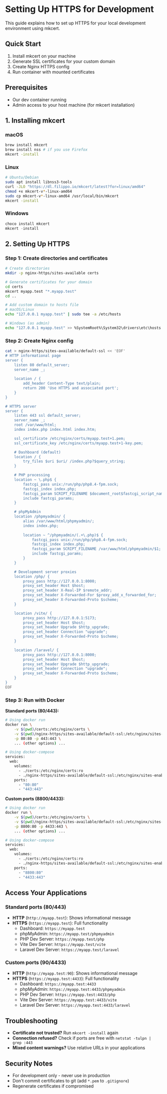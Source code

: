# Setting Up HTTPS for Development

This guide explains how to set up HTTPS for your local development environment using mkcert.

## Quick Start
1. Install mkcert on your machine
2. Generate SSL certificates for your custom domain
3. Create Nginx HTTPS config
4. Run container with mounted certificates

## Prerequisites

- Our dev container running
- Admin access to your host machine (for mkcert installation)

## 1. Installing mkcert

### macOS
```bash
brew install mkcert
brew install nss # if you use Firefox
mkcert -install
```

### Linux
```bash
# Ubuntu/Debian
sudo apt install libnss3-tools
curl -JLO "https://dl.filippo.io/mkcert/latest?for=linux/amd64"
chmod +x mkcert-v*-linux-amd64
sudo cp mkcert-v*-linux-amd64 /usr/local/bin/mkcert
mkcert -install
```

### Windows
```powershell
choco install mkcert
mkcert -install
```

## 2. Setting Up HTTPS

### Step 1: Create directories and certificates
```bash
# Create directories
mkdir -p nginx-https/sites-available certs

# Generate certificates for your domain
cd certs
mkcert myapp.test "*.myapp.test"
cd ..

# Add custom domain to hosts file
# macOS/Linux
echo "127.0.0.1 myapp.test" | sudo tee -a /etc/hosts

# Windows (as admin)
echo "127.0.0.1 myapp.test" >> %SystemRoot%\System32\drivers\etc\hosts
```

### Step 2: Create Nginx config
```bash
cat > nginx-https/sites-available/default-ssl << 'EOF'
# HTTP informational page
server {
    listen 80 default_server;
    server_name _;
    
    location / {
        add_header Content-Type text/plain;
        return 200 'Use HTTPS and associated port';
    }
}

# HTTPS server
server {
    listen 443 ssl default_server;
    server_name _;
    root /var/www/html;
    index index.php index.html index.htm;

    ssl_certificate /etc/nginx/certs/myapp.test+1.pem;
    ssl_certificate_key /etc/nginx/certs/myapp.test+1-key.pem;

    # Dashboard (default)
    location / {
        try_files $uri $uri/ /index.php?$query_string;
    }

    # PHP processing
    location ~ \.php$ {
        fastcgi_pass unix:/run/php/php8.4-fpm.sock;
        fastcgi_index index.php;
        fastcgi_param SCRIPT_FILENAME $document_root$fastcgi_script_name;
        include fastcgi_params;
    }

    # phpMyAdmin
    location /phpmyadmin/ {
        alias /var/www/html/phpmyadmin/;
        index index.php;
        
        location ~ ^/phpmyadmin/(.+\.php)$ {
            fastcgi_pass unix:/run/php/php8.4-fpm.sock;
            fastcgi_index index.php;
            fastcgi_param SCRIPT_FILENAME /var/www/html/phpmyadmin/$1;
            include fastcgi_params;
        }
    }

    # Development server proxies
    location /php/ {
        proxy_pass http://127.0.0.1:8000;
        proxy_set_header Host $host;
        proxy_set_header X-Real-IP $remote_addr;
        proxy_set_header X-Forwarded-For $proxy_add_x_forwarded_for;
        proxy_set_header X-Forwarded-Proto $scheme;
    }

    location /vite/ {
        proxy_pass http://127.0.0.1:5173;
        proxy_set_header Host $host;
        proxy_set_header Upgrade $http_upgrade;
        proxy_set_header Connection "upgrade";
        proxy_set_header X-Forwarded-Proto $scheme;
    }

    location /laravel/ {
        proxy_pass http://127.0.0.1:8000;
        proxy_set_header Host $host;
        proxy_set_header Upgrade $http_upgrade;
        proxy_set_header Connection "upgrade";
        proxy_set_header X-Forwarded-Proto $scheme;
    }
}
EOF
```

### Step 3: Run with Docker

**Standard ports (80/443):**
```bash
# Using docker run
docker run \
    -v $(pwd)/certs:/etc/nginx/certs \
    -v $(pwd)/nginx-https/sites-available/default-ssl:/etc/nginx/sites-enabled/default \
    -p 80:80 -p 443:443 \
    ... (other options) ...

# Using docker-compose
services:
  web:
    volumes:
      - ./certs:/etc/nginx/certs:ro
      - ./nginx-https/sites-available/default-ssl:/etc/nginx/sites-enabled/default:ro
    ports:
      - "80:80"
      - "443:443"
```

**Custom ports (8800/4433):**
```bash
# Using docker run
docker run \
    -v $(pwd)/certs:/etc/nginx/certs \
    -v $(pwd)/nginx-https/sites-available/default-ssl:/etc/nginx/sites-enabled/default \
    -p 8800:80 -p 4433:443 \
    ... (other options) ...

# Using docker-compose
services:
  web:
    volumes:
      - ./certs:/etc/nginx/certs:ro
      - ./nginx-https/sites-available/default-ssl:/etc/nginx/sites-enabled/default:ro
    ports:
      - "8800:80"
      - "4433:443"
```

## Access Your Applications

### Standard ports (80/443)
- **HTTP** (`http://myapp.test`): Shows informational message
- **HTTPS** (`https://myapp.test`): Full functionality
  - Dashboard: `https://myapp.test`
  - phpMyAdmin: `https://myapp.test/phpmyadmin`
  - PHP Dev Server: `https://myapp.test/php`
  - Vite Dev Server: `https://myapp.test/vite`
  - Laravel Dev Server: `https://myapp.test/laravel`

### Custom ports (90/4433)
- **HTTP** (`http://myapp.test:90`): Shows informational message
- **HTTPS** (`https://myapp.test:4433`): Full functionality
  - Dashboard: `https://myapp.test:4433`
  - phpMyAdmin: `https://myapp.test:4433/phpmyadmin`
  - PHP Dev Server: `https://myapp.test:4433/php`
  - Vite Dev Server: `https://myapp.test:4433/vite`
  - Laravel Dev Server: `https://myapp.test:4433/laravel`

## Troubleshooting

- **Certificate not trusted?** Run `mkcert -install` again
- **Connection refused?** Check if ports are free with `netstat -tulpn | grep :443`
- **Mixed content warnings?** Use relative URLs in your applications

## Security Notes

- For development only - never use in production
- Don't commit certificates to git (add `*.pem` to `.gitignore`)
- Regenerate certificates if compromised 